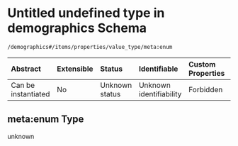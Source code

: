 # Untitled undefined type in demographics Schema

```txt
/demographics#/items/properties/value_type/meta:enum
```



| Abstract            | Extensible | Status         | Identifiable            | Custom Properties | Additional Properties | Access Restrictions | Defined In                                                                              |
| :------------------ | :--------- | :------------- | :---------------------- | :---------------- | :-------------------- | :------------------ | :-------------------------------------------------------------------------------------- |
| Can be instantiated | No         | Unknown status | Unknown identifiability | Forbidden         | Allowed               | none                | [demographics.schema.json\*](../../out/demographics.schema.json "open original schema") |

## meta:enum Type

unknown
